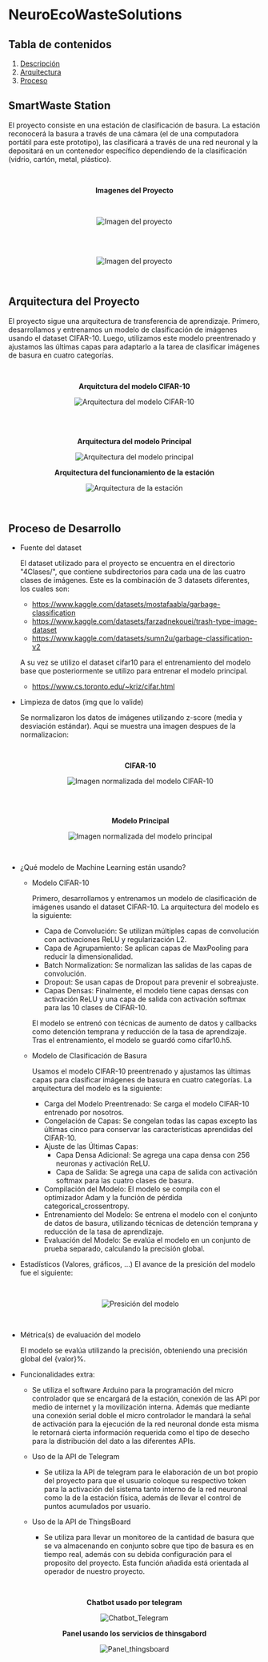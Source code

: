 # NeuroEcoWasteSolutions

## Tabla de contenidos

1. [Descripción](#SmartWaste-Station)
2. [Arquitectura](#Arquitectura-del-Proyecto)
3. [Proceso](#Proceso-de-Desarrollo)



## SmartWaste Station

  El proyecto consiste en una estación de clasificación de basura. La estación reconocerá la basura a través de una cámara (el de una computadora portátil para este prototipo), las clasificará a través de una red neuronal y la depositará en un contenedor específico dependiendo de la clasificación (vidrio, cartón, metal, plástico). 

  <br>
  <p align="center">
    <strong>Imagenes del Proyecto</strong>
  </p>

  <br>
  <p align="center">
    <img src="Img/image4.png" alt="Imagen del proyecto">
  </p>
  <br>

  <br>
  <p align="center">
    <img src="Img/image5.png" alt="Imagen del proyecto">
  </p>
  <br>

## Arquitectura del Proyecto
    
  El proyecto sigue una arquitectura de transferencia de aprendizaje. Primero, desarrollamos y entrenamos un modelo de clasificación de imágenes usando el dataset CIFAR-10. Luego, utilizamos este modelo preentrenado y ajustamos las últimas capas para adaptarlo a la tarea de clasificar imágenes de basura en cuatro categorías.

  <br>

  <p align="center">
    <strong>Arquitctura del modelo CIFAR-10</strong>
  </p>


  <p align="center">
    <img src="Img/model_architecture2.png" alt="Arquitectura del modelo CIFAR-10">
  </p>

  <br><br>

  <p align="center">
    <strong>Arquitectura del modelo Principal</strong>
  </p>


  <p align="center">
    <img src="Img/model_architecture1.png" alt="Arquitectura del modelo principal">
  </p>

  <p align="center">
    <strong>Arquitectura del funcionamiento de la estación</strong>
  </p>


  <p align="center">
    <img src="Img/project_architecture.jpg" alt="Arquitectura de la estación">
  </p>

  <br>


## Proceso de Desarrollo
- Fuente del dataset
  
  El dataset utilizado para el proyecto se encuentra en el directorio "4Clases/", que contiene subdirectorios para cada una de las cuatro clases de imágenes.
  Este es la combinación de 3 datasets diferentes, los cuales son:
  * https://www.kaggle.com/datasets/mostafaabla/garbage-classification
  * https://www.kaggle.com/datasets/farzadnekouei/trash-type-image-dataset
  * https://www.kaggle.com/datasets/sumn2u/garbage-classification-v2
  
  A su vez se utilizo el dataset cifar10 para el entrenamiento del modelo base que posteriormente se utilizo para entrenar el modelo principal.
  * https://www.cs.toronto.edu/~kriz/cifar.html

- Limpieza de datos (img que lo valide)
  
  Se normalizaron los datos de imágenes utilizando z-score (media y desviación estándar). Aqui se muestra una imagen despues de la normalizacion:
  
  <br>

  <p align="center">
    <strong>CIFAR-10</strong>
  </p>


  <p align="center">
    <img src="Img/image2.png" alt="Imagen normalizada del modelo CIFAR-10">
  </p>

  <br><br>

  <p align="center">
    <strong>Modelo Principal</strong>
  </p>


  <p align="center">
    <img src="Img/image1.png" alt="Imagen normalizada del modelo principal">
  </p>

  <br>

- ¿Qué modelo de Machine Learning están usando?
  - Modelo CIFAR-10
      
      Primero, desarrollamos y entrenamos un modelo de clasificación de imágenes usando el dataset CIFAR-10. La arquitectura del modelo es la siguiente:

      - Capa de Convolución: Se utilizan múltiples capas de convolución con activaciones ReLU y regularización L2.
      - Capa de Agrupamiento: Se aplican capas de MaxPooling para reducir la dimensionalidad.
      - Batch Normalization: Se normalizan las salidas de las capas de convolución.
      - Dropout: Se usan capas de Dropout para prevenir el sobreajuste.
      - Capas Densas: Finalmente, el modelo tiene capas densas con activación ReLU y una capa de salida con activación softmax para las 10 clases de CIFAR-10.

      El modelo se entrenó con técnicas de aumento de datos y callbacks como detención temprana y reducción de la tasa de aprendizaje. Tras el entrenamiento, el modelo se guardó como cifar10.h5.


  - Modelo de Clasificación de Basura
      
      Usamos el modelo CIFAR-10 preentrenado y ajustamos las últimas capas para clasificar imágenes de basura en cuatro categorías. La arquitectura del modelo es la siguiente:

      - Carga del Modelo Preentrenado: Se carga el modelo CIFAR-10 entrenado por nosotros.
      - Congelación de Capas: Se congelan todas las capas excepto las últimas cinco para conservar las características aprendidas del CIFAR-10.
      - Ajuste de las Últimas Capas:
          - Capa Densa Adicional: Se agrega una capa densa con 256 neuronas y activación ReLU.
          - Capa de Salida: Se agrega una capa de salida con activación softmax para las cuatro clases de basura.
      - Compilación del Modelo: El modelo se compila con el optimizador Adam y la función de pérdida categorical_crossentropy.
      - Entrenamiento del Modelo: Se entrena el modelo con el conjunto de datos de basura, utilizando técnicas de detención temprana y reducción de la tasa de aprendizaje.
      - Evaluación del Modelo: Se evalúa el modelo en un conjunto de prueba separado, calculando la precisión global.

- Estadísticos (Valores, gráficos, …)
      El avance de la presición del modelo fue el siguiente:

  <br>
  <p align="center">
    <img src="Img/image3.png" alt="Presición del modelo">
  </p>
  <br>

- Métrica(s) de evaluación del modelo
      
  El modelo se evalúa utilizando la precisión, obteniendo una precisión global del {valor}%.

* Funcionalidades extra:

  - Se utiliza el software Arduino para la programación del micro controlador que se encargará de la estación, conexión de las API por medio de internet y la movilización interna. Además que mediante una conexión serial doble el micro controlador le mandará la señal de activación para la ejecución de la red neuronal donde esta misma le retornará cierta información requerida como el tipo de desecho para la distribución del dato a las diferentes APIs.

  - Uso de la API de Telegram
    - Se utiliza la API de telegram para le elaboración de un bot propio del proyecto para que el usuario coloque su respectivo token para la activación del sistema tanto interno de la red neuronal como la de la estación física, además de llevar el control de puntos acumulados por usuario.
   
  - Uso de la API de ThingsBoard
    - Se utiliza para llevar un monitoreo de la cantidad de basura que se va almacenando en conjunto sobre que tipo de basura es en tiempo real, además con su debida configuración para el proposito del proyecto. Esta función añadida está orientada al operador de nuestro proyecto.

<br>

<p align="center">
    <strong>Chatbot usado por telegram</strong>
  </p>

  
  <p align="center">
    <img src="Img/Chatbot_telegram.jpeg" alt="Chatbot_Telegram">
  </p>

  <p align="center">
    <strong>Panel usando los servicios de thinsgabord</strong>
  </p>

  <p align="center">
    <img src="Img/Panel_thingsboard.jpeg" alt="Panel_thingsboard">
  </p>

  <br>
